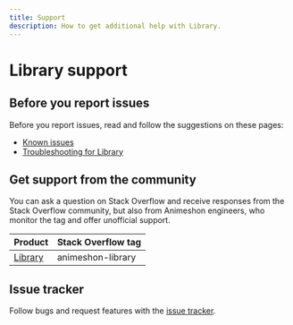 ```yaml
---
title: Support
description: How to get additional help with Library.
---
```


# Library support

## Before you report issues

Before you report issues, read and follow the suggestions on these pages:

- [Known issues](/library/docs/issues)
- [Troubleshooting for Library](/library/docs/troubleshooting)

## Get support from the community

You can ask a question on Stack Overflow and receive responses from the Stack Overflow community, but also from Animeshon engineers, who monitor the tag and offer unofficial support.

| Product | Stack Overflow tag |
| --- | --- |
| [Library](https://stackoverflow.com/questions/tagged/animeshon-library) | animeshon-library |

## Issue tracker

Follow bugs and request features with the [issue tracker](https://github.com/animeshon/issue-tracker/issues).
